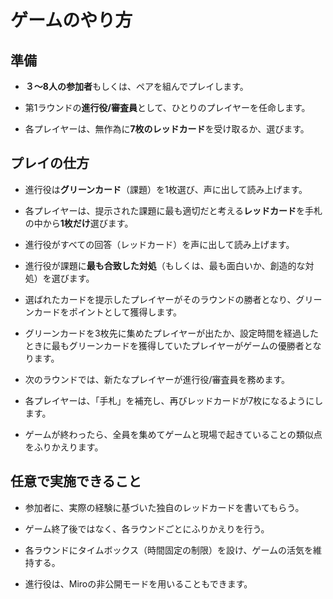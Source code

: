 ﻿<!-- # Instructions -->
# ゲームのやり方

<!-- ## Setup -->
## 準備
<!-- * Divide participants into 3–8 players per group or play in pairs. -->
* **３〜8人の参加者**もしくは、ペアを組んでプレイします。
<!-- * Assign/Decide on one player as the Facilitator/Judge for Round 1. -->
* 第1ラウンドの**進行役/審査員**として、ひとりのプレイヤーを任命します。
<!-- * Each player receives/selects random 7 Red Cards. -->
* 各プレイヤーは、無作為に**7枚のレッドカード**を受け取るか、選びます。

<!-- ## How to Play -->
## プレイの仕方
<!-- * The Facilitator picks a Green Card (Challenge) and reads it aloud. -->
* 進行役は**グリーンカード**（課題）を1枚選び、声に出して読み上げます。
<!-- * Each player chooses 1 Red Card from their hand that they believe best addresses the challenge. -->
* 各プレイヤーは、提示された課題に最も適切だと考える**レッドカード**を手札の中から**1枚だけ**選びます。
<!-- * The Facilitator reads all responses aloud. -->
* 進行役がすべての回答（レッドカード）を声に出して読み上げます。
<!-- * The Facilitator chooses the best match (or the funniest/most creative). -->
* 進行役が課題に**最も合致した対処**（もしくは、最も面白いか、創造的な対処）を選びます。
<!-- * The player whose card is chosen wins the round and keeps the Green Card as a point. -->
* 選ばれたカードを提示したプレイヤーがそのラウンドの勝者となり、グリーンカードをポイントとして獲得します。
<!-- * First to 3 Green Cards (or after a set time) wins. -->
* グリーンカードを3枚先に集めたプレイヤーが出たか、設定時間を経過したときに最もグリーンカードを獲得していたプレイヤーがゲームの優勝者となります。
<!-- * A new player becomes Facilitator/Judge for the next round. -->
* 次のラウンドでは、新たなプレイヤーが進行役/審査員を務めます。
<!-- * Replenish each players "hand" to match 7 Red Cards again. -->
* 各プレイヤーは、「手札」を補充し、再びレッドカードが7枚になるようにします。
<!-- * After the game, bring everyone together and reflect on the parallels between the game and real life. -->
* ゲームが終わったら、全員を集めてゲームと現場で起きていることの類似点をふりかえります。

<!-- ## Optional -->
## 任意で実施できること
<!-- * Let participants write their own Red Cards based on real experiences. -->
* 参加者に、実際の経験に基づいた独自のレッドカードを書いてもらう。
<!-- * Instead of reflecting at the end of the game, reflect after each round. -->
* ゲーム終了後ではなく、各ラウンドごとにふりかえりを行う。
<!-- * Timebox each round to keep the game energy high. -->
* 各ラウンドにタイムボックス（時間固定の制限）を設け、ゲームの活気を維持する。
<!-- * Facilitators may decide to activate in private/incognito mode in mural.   -->
* 進行役は、Miroの非公開モードを用いることもできます。